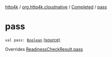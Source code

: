 [http4k](../../index.md) / [org.http4k.cloudnative](../index.md) / [Completed](index.md) / [pass](./pass.md)

# pass

`val pass: `[`Boolean`](https://kotlinlang.org/api/latest/jvm/stdlib/kotlin/-boolean/index.html) [(source)](https://github.com/http4k/http4k/blob/master/http4k-cloudnative/src/main/kotlin/org/http4k/cloudnative/ReadinessCheckResult.kt#L24)

Overrides [ReadinessCheckResult.pass](../-readiness-check-result/pass.md)

